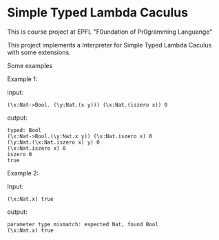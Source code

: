 # Simple Typed Lambda Caculus
This is course project at EPFL "F0undation of Pr0gramming Languange"

This project implements a Interpreter for Simple Typed Lambda Caculus with some extensions. 

Some examples

Example 1:

input:
```
(\x:Nat->Bool. (\y:Nat.(x y))) (\x:Nat.(iszero x)) 0
```
output:
```
typed: Bool
(\x:Nat->Bool.(\y:Nat.x y)) (\x:Nat.iszero x) 0
(\y:Nat.(\x:Nat.iszero x) y) 0
(\x:Nat.iszero x) 0
iszero 0
true
```

Example 2:

Input:
```
(\x:Nat.x) true
```
output:
```
parameter type mismatch: expected Nat, found Bool
(\x:Nat.x) true
```